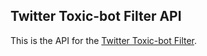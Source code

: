 ## Twitter Toxic-bot Filter API 

This is the API for the [Twitter Toxic-bot Filter](https://github.com/italodeandra/twitter-toxic-bot-filter-api).